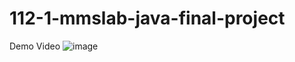 # 112-1-mmslab-java-final-project

Demo Video
![image](https://github.com/s098031/112-1-mmslab-java-final-project/assets/68554490/46aff49b-e8eb-4df4-bc7b-28e4a20c114b)
